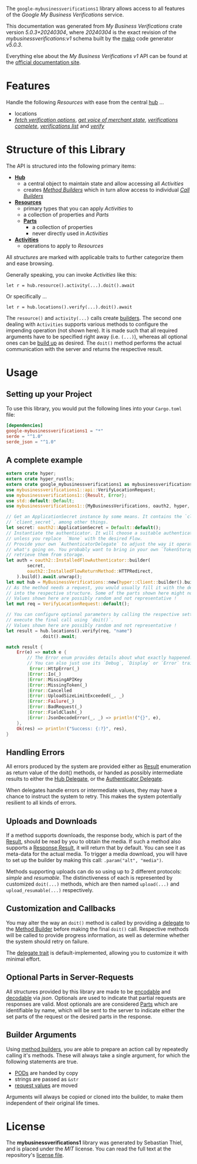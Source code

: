 <!---
DO NOT EDIT !
This file was generated automatically from 'src/generator/templates/api/README.md.mako'
DO NOT EDIT !
-->
The `google-mybusinessverifications1` library allows access to all features of the *Google My Business Verifications* service.

This documentation was generated from *My Business Verifications* crate version *5.0.3+20240304*, where *20240304* is the exact revision of the *mybusinessverifications:v1* schema built by the [mako](http://www.makotemplates.org/) code generator *v5.0.3*.

Everything else about the *My Business Verifications* *v1* API can be found at the
[official documentation site](https://developers.google.com/my-business/).
# Features

Handle the following *Resources* with ease from the central [hub](https://docs.rs/google-mybusinessverifications1/5.0.3+20240304/google_mybusinessverifications1/MyBusinessVerifications) ... 

* locations
 * [*fetch verification options*](https://docs.rs/google-mybusinessverifications1/5.0.3+20240304/google_mybusinessverifications1/api::LocationFetchVerificationOptionCall), [*get voice of merchant state*](https://docs.rs/google-mybusinessverifications1/5.0.3+20240304/google_mybusinessverifications1/api::LocationGetVoiceOfMerchantStateCall), [*verifications complete*](https://docs.rs/google-mybusinessverifications1/5.0.3+20240304/google_mybusinessverifications1/api::LocationVerificationCompleteCall), [*verifications list*](https://docs.rs/google-mybusinessverifications1/5.0.3+20240304/google_mybusinessverifications1/api::LocationVerificationListCall) and [*verify*](https://docs.rs/google-mybusinessverifications1/5.0.3+20240304/google_mybusinessverifications1/api::LocationVerifyCall)




# Structure of this Library

The API is structured into the following primary items:

* **[Hub](https://docs.rs/google-mybusinessverifications1/5.0.3+20240304/google_mybusinessverifications1/MyBusinessVerifications)**
    * a central object to maintain state and allow accessing all *Activities*
    * creates [*Method Builders*](https://docs.rs/google-mybusinessverifications1/5.0.3+20240304/google_mybusinessverifications1/client::MethodsBuilder) which in turn
      allow access to individual [*Call Builders*](https://docs.rs/google-mybusinessverifications1/5.0.3+20240304/google_mybusinessverifications1/client::CallBuilder)
* **[Resources](https://docs.rs/google-mybusinessverifications1/5.0.3+20240304/google_mybusinessverifications1/client::Resource)**
    * primary types that you can apply *Activities* to
    * a collection of properties and *Parts*
    * **[Parts](https://docs.rs/google-mybusinessverifications1/5.0.3+20240304/google_mybusinessverifications1/client::Part)**
        * a collection of properties
        * never directly used in *Activities*
* **[Activities](https://docs.rs/google-mybusinessverifications1/5.0.3+20240304/google_mybusinessverifications1/client::CallBuilder)**
    * operations to apply to *Resources*

All *structures* are marked with applicable traits to further categorize them and ease browsing.

Generally speaking, you can invoke *Activities* like this:

```Rust,ignore
let r = hub.resource().activity(...).doit().await
```

Or specifically ...

```ignore
let r = hub.locations().verify(...).doit().await
```

The `resource()` and `activity(...)` calls create [builders][builder-pattern]. The second one dealing with `Activities` 
supports various methods to configure the impending operation (not shown here). It is made such that all required arguments have to be 
specified right away (i.e. `(...)`), whereas all optional ones can be [build up][builder-pattern] as desired.
The `doit()` method performs the actual communication with the server and returns the respective result.

# Usage

## Setting up your Project

To use this library, you would put the following lines into your `Cargo.toml` file:

```toml
[dependencies]
google-mybusinessverifications1 = "*"
serde = "^1.0"
serde_json = "^1.0"
```

## A complete example

```Rust
extern crate hyper;
extern crate hyper_rustls;
extern crate google_mybusinessverifications1 as mybusinessverifications1;
use mybusinessverifications1::api::VerifyLocationRequest;
use mybusinessverifications1::{Result, Error};
use std::default::Default;
use mybusinessverifications1::{MyBusinessVerifications, oauth2, hyper, hyper_rustls, chrono, FieldMask};

// Get an ApplicationSecret instance by some means. It contains the `client_id` and 
// `client_secret`, among other things.
let secret: oauth2::ApplicationSecret = Default::default();
// Instantiate the authenticator. It will choose a suitable authentication flow for you, 
// unless you replace  `None` with the desired Flow.
// Provide your own `AuthenticatorDelegate` to adjust the way it operates and get feedback about 
// what's going on. You probably want to bring in your own `TokenStorage` to persist tokens and
// retrieve them from storage.
let auth = oauth2::InstalledFlowAuthenticator::builder(
        secret,
        oauth2::InstalledFlowReturnMethod::HTTPRedirect,
    ).build().await.unwrap();
let mut hub = MyBusinessVerifications::new(hyper::Client::builder().build(hyper_rustls::HttpsConnectorBuilder::new().with_native_roots().https_or_http().enable_http1().build()), auth);
// As the method needs a request, you would usually fill it with the desired information
// into the respective structure. Some of the parts shown here might not be applicable !
// Values shown here are possibly random and not representative !
let mut req = VerifyLocationRequest::default();

// You can configure optional parameters by calling the respective setters at will, and
// execute the final call using `doit()`.
// Values shown here are possibly random and not representative !
let result = hub.locations().verify(req, "name")
             .doit().await;

match result {
    Err(e) => match e {
        // The Error enum provides details about what exactly happened.
        // You can also just use its `Debug`, `Display` or `Error` traits
         Error::HttpError(_)
        |Error::Io(_)
        |Error::MissingAPIKey
        |Error::MissingToken(_)
        |Error::Cancelled
        |Error::UploadSizeLimitExceeded(_, _)
        |Error::Failure(_)
        |Error::BadRequest(_)
        |Error::FieldClash(_)
        |Error::JsonDecodeError(_, _) => println!("{}", e),
    },
    Ok(res) => println!("Success: {:?}", res),
}

```
## Handling Errors

All errors produced by the system are provided either as [Result](https://docs.rs/google-mybusinessverifications1/5.0.3+20240304/google_mybusinessverifications1/client::Result) enumeration as return value of
the doit() methods, or handed as possibly intermediate results to either the 
[Hub Delegate](https://docs.rs/google-mybusinessverifications1/5.0.3+20240304/google_mybusinessverifications1/client::Delegate), or the [Authenticator Delegate](https://docs.rs/yup-oauth2/*/yup_oauth2/trait.AuthenticatorDelegate.html).

When delegates handle errors or intermediate values, they may have a chance to instruct the system to retry. This 
makes the system potentially resilient to all kinds of errors.

## Uploads and Downloads
If a method supports downloads, the response body, which is part of the [Result](https://docs.rs/google-mybusinessverifications1/5.0.3+20240304/google_mybusinessverifications1/client::Result), should be
read by you to obtain the media.
If such a method also supports a [Response Result](https://docs.rs/google-mybusinessverifications1/5.0.3+20240304/google_mybusinessverifications1/client::ResponseResult), it will return that by default.
You can see it as meta-data for the actual media. To trigger a media download, you will have to set up the builder by making
this call: `.param("alt", "media")`.

Methods supporting uploads can do so using up to 2 different protocols: 
*simple* and *resumable*. The distinctiveness of each is represented by customized 
`doit(...)` methods, which are then named `upload(...)` and `upload_resumable(...)` respectively.

## Customization and Callbacks

You may alter the way an `doit()` method is called by providing a [delegate](https://docs.rs/google-mybusinessverifications1/5.0.3+20240304/google_mybusinessverifications1/client::Delegate) to the 
[Method Builder](https://docs.rs/google-mybusinessverifications1/5.0.3+20240304/google_mybusinessverifications1/client::CallBuilder) before making the final `doit()` call. 
Respective methods will be called to provide progress information, as well as determine whether the system should 
retry on failure.

The [delegate trait](https://docs.rs/google-mybusinessverifications1/5.0.3+20240304/google_mybusinessverifications1/client::Delegate) is default-implemented, allowing you to customize it with minimal effort.

## Optional Parts in Server-Requests

All structures provided by this library are made to be [encodable](https://docs.rs/google-mybusinessverifications1/5.0.3+20240304/google_mybusinessverifications1/client::RequestValue) and 
[decodable](https://docs.rs/google-mybusinessverifications1/5.0.3+20240304/google_mybusinessverifications1/client::ResponseResult) via *json*. Optionals are used to indicate that partial requests are responses 
are valid.
Most optionals are are considered [Parts](https://docs.rs/google-mybusinessverifications1/5.0.3+20240304/google_mybusinessverifications1/client::Part) which are identifiable by name, which will be sent to 
the server to indicate either the set parts of the request or the desired parts in the response.

## Builder Arguments

Using [method builders](https://docs.rs/google-mybusinessverifications1/5.0.3+20240304/google_mybusinessverifications1/client::CallBuilder), you are able to prepare an action call by repeatedly calling it's methods.
These will always take a single argument, for which the following statements are true.

* [PODs][wiki-pod] are handed by copy
* strings are passed as `&str`
* [request values](https://docs.rs/google-mybusinessverifications1/5.0.3+20240304/google_mybusinessverifications1/client::RequestValue) are moved

Arguments will always be copied or cloned into the builder, to make them independent of their original life times.

[wiki-pod]: http://en.wikipedia.org/wiki/Plain_old_data_structure
[builder-pattern]: http://en.wikipedia.org/wiki/Builder_pattern
[google-go-api]: https://github.com/google/google-api-go-client

# License
The **mybusinessverifications1** library was generated by Sebastian Thiel, and is placed 
under the *MIT* license.
You can read the full text at the repository's [license file][repo-license].

[repo-license]: https://github.com/Byron/google-apis-rsblob/main/LICENSE.md

